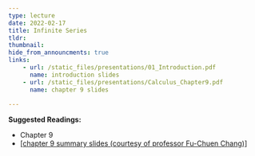 ```yaml
---
type: lecture
date: 2022-02-17
title: Infinite Series
tldr: 
thumbnail: 
hide_from_announcments: true
links: 
    - url: /static_files/presentations/01_Introduction.pdf
      name: introduction slides
    - url: /static_files/presentations/Calculus_Chapter9.pdf
      name: chapter 9 slides
      
---
```

**Suggested Readings:**
- Chapter 9
- [[chapter 9 summary slides (courtesy of professor Fu-Chuen Chang)]](/nsysu-EE1004A/static_files/presentations/Chap09_Summary.pdf)
